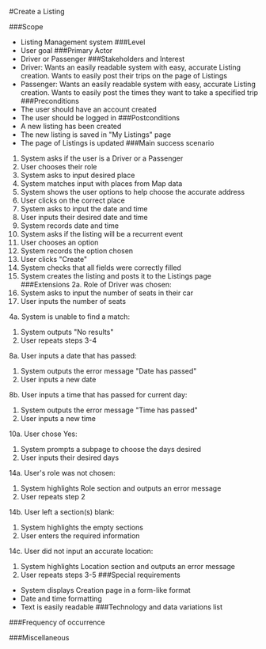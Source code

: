 #Create a Listing

###Scope
* Listing Management system
###Level
* User goal
###Primary Actor
* Driver or Passenger
###Stakeholders and Interest
* Driver: Wants an easily readable system with easy, accurate Listing creation. Wants to easily post their trips on the page of Listings
* Passenger: Wants an easily readable system with easy, accurate Listing creation. Wants to easily post the times they want to take a specified trip
###Preconditions 
* The user should have an account created
* The user should be logged in
###Postconditions
* A new listing has been created
* The new listing is saved in "My Listings" page
* The page of Listings is updated
###Main success scenario
1. System asks if the user is a Driver or a Passenger
2. User chooses their role
3. System asks to input desired place
4. System matches input with places from Map data
5. System shows the user options to help choose the accurate address
6. User clicks on the correct place
7. System asks to input the date and time
8. User inputs their desired date and time
9. System records date and time
10. System asks if the listing will be a recurrent event
11. User chooses an option
12. System records the option chosen
13. User clicks "Create"
14. System checks that all fields were correctly filled
15. System creates the listing and posts it to the Listings page
###Extensions
2a. Role of Driver was chosen:
1. System asks to input the number of seats in their car
2. User inputs the number of seats

4a. System is unable to find a match:
1. System outputs "No results"
2. User repeats steps 3-4

8a. User inputs a date that has passed:
1. System outputs the error message "Date has passed"
2. User inputs a new date

8b. User inputs a time that has passed for current day:
1. System outputs the error message "Time has passed"
2. User inputs a new time

10a. User chose Yes:
1. System prompts a subpage to choose the days desired
2. User inputs their desired days

14a. User's role was not chosen:
1. System highlights Role section and outputs an error message
2. User repeats step 2

14b. User left a section(s) blank:
1. System highlights the empty sections
2. User enters the required information

14c. User did not input an accurate location:
1. System highlights Location section and outputs an error message
2. User repeats steps 3-5
###Special requirements
* System displays Creation page in a form-like format
* Date and time formatting
* Text is easily readable
###Technology and data variations list

###Frequency of occurrence 

###Miscellaneous 
